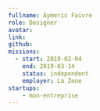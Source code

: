 ```yaml
---
fullname: Aymeric Faivre
role: Designer
avatar:
link:
github:
missions:
  - start: 2019-02-04
    end: 2019-03-14
    status: independent
    employer: La Zone
startups:
    - mon-entreprise
---
```

